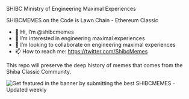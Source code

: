SHIBC Ministry of Engineering Maximal Experiences 

SHIBCMEMES on the Code is Lawn Chain - Ethereum Classic

- 👋 Hi, I’m @shibcmemes
- 👀 I’m interested in engineering maximal experiences
- 💞️ I’m looking to collaborate on engineering maximal experiences
- 📫 How to reach me: https://twitter.com/ShibcMemes


This repo will preserve the deep history of memes that comes from the Shiba Classic Community.

![Get featured in the banner by submitting the best SHIBCMEMES - Updated weekly](https://raw.githubusercontent.com/shibcmemes/MinistryofEngineeringMaximalExperiences/914fdfdb2526769ce82d3c189eeb3555f29391c4/memes/221022-banner.png)
